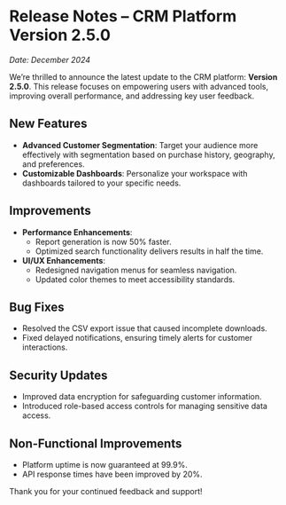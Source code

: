 # Release Notes – CRM Platform Version 2.5.0
*Date: December 2024*

We’re thrilled to announce the latest update to the CRM platform: **Version 2.5.0**. This release focuses on empowering users with advanced tools, improving overall performance, and addressing key user feedback.

## New Features
- **Advanced Customer Segmentation**: Target your audience more effectively with segmentation based on purchase history, geography, and preferences.
- **Customizable Dashboards**: Personalize your workspace with dashboards tailored to your specific needs.

## Improvements
- **Performance Enhancements**:
  - Report generation is now 50% faster.
  - Optimized search functionality delivers results in half the time.
- **UI/UX Enhancements**:
  - Redesigned navigation menus for seamless navigation.
  - Updated color themes to meet accessibility standards.

## Bug Fixes
- Resolved the CSV export issue that caused incomplete downloads.
- Fixed delayed notifications, ensuring timely alerts for customer interactions.

## Security Updates
- Improved data encryption for safeguarding customer information.
- Introduced role-based access controls for managing sensitive data access.

## Non-Functional Improvements
- Platform uptime is now guaranteed at 99.9%.
- API response times have been improved by 20%.

Thank you for your continued feedback and support!
